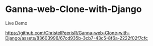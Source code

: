 # Ganna-web-Clone-with-Django
Live Demo

https://github.com/ChristelPeerisR/Ganna-web-Clone-with-Django/assets/83603996/67cd935b-3cb7-43c5-8f6a-2222f02f7cfc

